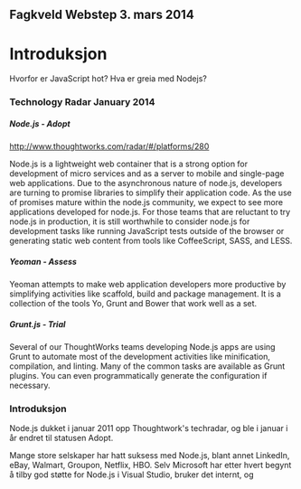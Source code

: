 Fagkveld Webstep 3. mars 2014
-----------------------------
Introduksjon
============

Hvorfor er JavaScript hot? Hva er greia med Nodejs?

### Technology Radar January 2014

##### Node.js - Adopt

http://www.thoughtworks.com/radar/#/platforms/280

Node.js is a lightweight web container that is a strong option for development of micro services and as a server to mobile and single-page web applications. Due to the asynchronous nature of node.js, developers are turning to promise libraries to simplify their application code. As the use of promises mature within the node.js community, we expect to see more applications developed for node.js. For those teams that are reluctant to try node.js in production, it is still worthwhile to consider node.js for development tasks like running JavaScript tests outside of the browser or generating static web content from tools like CoffeeScript, SASS, and LESS.

##### Yeoman - Assess
Yeoman attempts to make web application developers more productive by simplifying activities like scaffold, build and package management. It is a collection of the tools Yo, Grunt and Bower that work well as a set.

##### Grunt.js - Trial
Several of our ThoughtWorks teams developing Node.js apps are using Grunt to automate most of the development activities like minification, compilation, and linting. Many of the common tasks are available as Grunt plugins. You can even programmatically generate the configuration if necessary.

### Introduksjon
Node.js dukket i januar 2011 opp Thoughtwork's techradar, og ble i januar i år endret til statusen Adopt.

Mange store selskaper har hatt suksess med Node.js, blant annet LinkedIn, eBay, Walmart, Groupon, Netflix, HBO. Selv Microsoft har etter hvert begynt å tilby god støtte for Node.js i Visual Studio, bruker det internt, og 